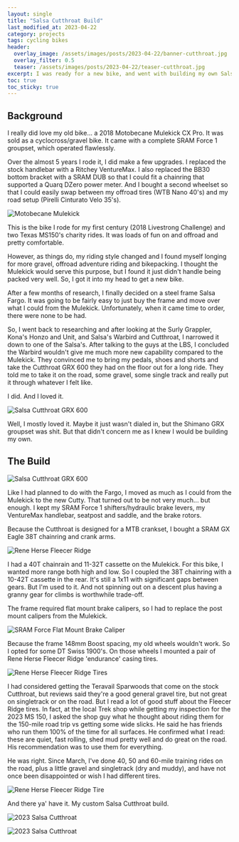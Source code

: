 ```yaml
---
layout: single
title: "Salsa Cutthroat Build"
last_modified_at: 2023-04-22
category: projects
tags: cycling bikes
header:
  overlay_image: /assets/images/posts/2023-04-22/banner-cutthroat.jpg
  overlay_filter: 0.5
  teaser: /assets/images/posts/2023-04-22/teaser-cutthroat.jpg
excerpt: I was ready for a new bike, and went with building my own Salsa Cutthroat.
toc: true
toc_sticky: true
---
```


## Background

I really did love my old bike... a 2018 Motobecane Mulekick CX Pro. It was sold as a cyclocross/gravel bike. It came with a complete SRAM Force 1 groupset, which operated flawlessly. 

Over the almost 5 years I rode it, I did make a few upgrades. I replaced the stock handlebar with a Ritchey VentureMax. I also replaced the BB30 bottom bracket with a SRAM DUB so that I could fit a chainring that supported a Quarq DZero power meter. And I bought a second wheelset so that I could easily swap between my offroad tires (WTB Nano 40's) and my road setup (Pirelli Cinturato Velo 35's).

<span style="align: center">![Motobecane Mulekick](/assets/images/posts/2023-04-22/2019-motobecane-mulekick_1.jpg)</span>

This is the bike I rode for my first century (2018 Livestrong Challenge) and two Texas MS150's charity rides. It was loads of fun on and offroad and pretty comfortable.

However, as things do, my riding style changed and I found myself longing for more gravel, offroad adventure riding and bikepacking. I thought the Mulekick would serve this purpose, but I found it just didn't handle being packed very well. So, I got it into my head to get a new bike.

After a few months of research, I finally decided on a steel frame Salsa Fargo. It was going to be fairly easy to just buy the frame and move over what I could from the Mulekick. Unfortunately, when it came time to order, there were none to be had. 

So, I went back to researching and after looking at the Surly Grappler, Kona's Honzo and Unit, and Salsa's Warbird and Cutthroat, I narrowed it down to one of the Salsa's. After talking to the guys at the LBS, I concluded the Warbird wouldn't give me much more new capability compared to the Mulekick. They convinced me to bring my pedals, shoes and shorts and take the Cutthroat GRX 600 they had on the floor out for a long ride. They told me to take it on the road, some gravel, some single track and really put it through whatever I felt like.

I did. And I loved it.

<span style="align: center">![Salsa Cutthroat GRX 600](/assets/images/posts/2023-04-22/2023-salsa-cutthroat-grx-600.jpg)</span>

Well, I mostly loved it. Maybe it just wasn't dialed in, but the Shimano GRX groupset was shit. But that didn't concern me as I knew I would be building my own.

## The Build

<span style="align: center">![Salsa Cutthroat GRX 600](/assets/images/posts/2023-04-22/2023-salsa-cutthroat-frame-on-stand.jpg)</span>

Like I had planned to do with the Fargo, I moved as much as I could from the Mulekick to the new Cutty. That turned out to be not very much... but enough. I kept my SRAM Force 1 shifters/hydraulic brake levers, my VentureMax handlebar, seatpost and saddle, and the brake rotors. 

Because the Cutthroat is designed for a MTB crankset, I bought a SRAM GX Eagle 38T chainring and crank arms. 

<span style="align: center">![Rene Herse Fleecer Ridge](/assets/images/posts/2023-04-22/2023-salsa-cutthroat-on-stand-with-cranks-handlebar.jpg)</span>

I had a 40T chainrain and 11-32T cassette on the Mulekick. For this bike, I wanted more range both high and low. So I coupled the 38T chainring with a 10-42T cassette in the rear. It's still a 1x11 with significant gaps between gears. But I'm used to it. And not spinning out on a descent plus having a granny gear for climbs is worthwhile trade-off.

The frame required flat mount brake calipers, so I had to replace the post mount calipers from the Mulekick.

<span style="align: center">![SRAM Force Flat Mount Brake Caliper](/assets/images/posts/2023-04-22/sram-flat-mount-brake-caliper.jpg)</span>

Because the frame 148mm Boost spacing, my old wheels wouldn't work. So I opted for some DT Swiss 1900's. On those wheels I mounted a pair of Rene Herse Fleecer Ridge 'endurance' casing tires.

<span style="align: center">![Rene Herse Fleecer Ridge Tires](/assets/images/posts/2023-04-22/rene-herse-fleecer-ridge-tires-package.jpg)</span>

I had considered getting the Teravail Sparwoods that come on the stock Cutthroat, but reviews said they're a good general gravel tire, but not great on singletrack or on the road. But I read a lot of good stuff about the Fleecer Ridge tires. In fact, at the local Trek shop while getting my inspection for the 2023 MS 150, I asked the shop guy what he thought about riding them for the 150-mile road trip vs getting some wide slicks. He said he has friends who run them 100% of the time for all surfaces. He confirmed what I read: these are quiet, fast rolling, shed mud pretty well and do great on the road. His recommendation was to use them for everything. 

He was right. Since March, I've done 40, 50 and 60-mile training rides on the road, plus a little gravel and singletrack (dry and muddy), and have not once been disappointed or wish I had different tires.

<span style="align: center">![Rene Herse Fleecer Ridge Tire](/assets/images/posts/2023-04-22/rene-herse-fleecer-ridge-tires-on-bike.jpg)</span>

And there ya' have it. My custom Salsa Cutthroat build. 

<span style="align: center">![2023 Salsa Cutthroat](/assets/images/posts/2023-04-22/cutthroat-in-the-woods.jpg)</span>

<span style="align: center">![2023 Salsa Cutthroat](/assets/images/posts/2023-04-22/cutthroat-in-the-woods-2.jpg)</span>